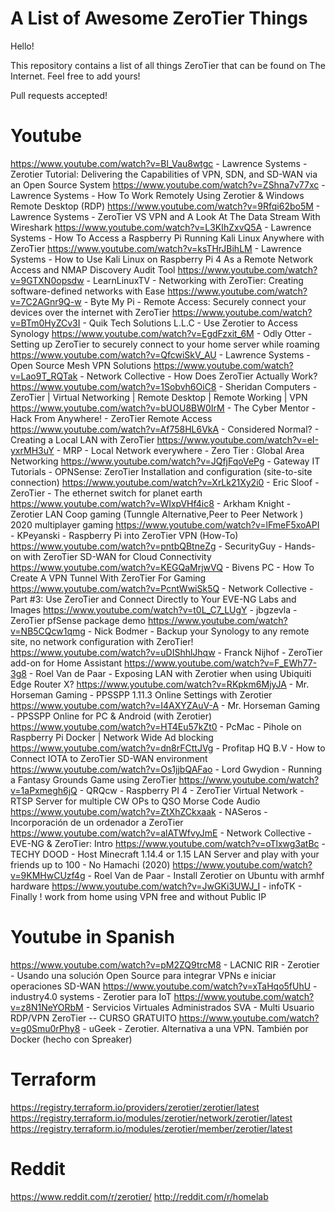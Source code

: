# A List of Awesome ZeroTier Things

Hello!

This repository contains a list of all things ZeroTier that can be
found on The Internet. Feel free to add yours!

Pull requests accepted!

# Youtube

https://www.youtube.com/watch?v=Bl_Vau8wtgc - Lawrence Systems - Zerotier Tutorial: Delivering the Capabilities of VPN, SDN, and SD-WAN via an Open Source System
https://www.youtube.com/watch?v=ZShna7v77xc - Lawrence Systems - How To Work Remotely Using Zerotier & Windows Remote Desktop (RDP)
https://www.youtube.com/watch?v=9Rfqi62bo5M - Lawrence Systems - ZeroTier VS VPN and A Look At The Data Stream With Wireshark
https://www.youtube.com/watch?v=L3KIhZxvQ5A - Lawrence Systems - How To Access a Raspberry Pi Running Kali Linux Anywhere with ZeroTier
https://www.youtube.com/watch?v=ksTHrJBihLM - Lawrence Systems - How to Use Kali Linux on Raspberry Pi 4 As a Remote Network Access and NMAP Discovery Audit Tool
https://www.youtube.com/watch?v=9GTXN0opsdw - LearnLinuxTV - Networking with ZeroTier: Creating software-defined networks with Ease
https://www.youtube.com/watch?v=7C2AGnr9Q-w - Byte My Pi - Remote Access: Securely connect your devices over the internet with ZeroTier
https://www.youtube.com/watch?v=BTm0HyZCv3I - Quik Tech Solutions L.L.C - Use Zerotier to Access Synology
https://www.youtube.com/watch?v=EgdFzxit_6M - Odly Otter - Setting up ZeroTier to securely connect to your home server while roaming
https://www.youtube.com/watch?v=QfcwiSkV_AU - Lawrence Systems - Open Source Mesh VPN Solutions
https://www.youtube.com/watch?v=Lao9T_RQTak - Network Collective - How Does ZeroTier Actually Work?
https://www.youtube.com/watch?v=1Sobvh6OiC8 - Sheridan Computers - ZeroTier | Virtual Networking | Remote Desktop | Remote Working | VPN
https://www.youtube.com/watch?v=bUOU8BW0IrM - The Cyber Mentor - Hack From Anywhere! - ZeroTier Remote Access
https://www.youtube.com/watch?v=Af758HL6VkA - Considered Normal? - Creating a Local LAN with ZeroTier
https://www.youtube.com/watch?v=eI-yxrMH3uY - MRP - Local Network everywhere - Zero Tier : Global Area Networking
https://www.youtube.com/watch?v=JQfjFqoVePg - Gateway IT Tutorials - OPNSense: ZeroTier Installation and configuration (site-to-site connection)
https://www.youtube.com/watch?v=XrLk21Xy2i0 - Eric Sloof - ZeroTier - The ethernet switch for planet earth
https://www.youtube.com/watch?v=WIxpVHf4ic8 - Arkham Knight - Zerotier LAN Coop gaming (Tunngle Alternative,Peer to Peer Network ) 2020 multiplayer gaming
https://www.youtube.com/watch?v=lFmeF5xoAPI - KPeyanski - Raspberry Pi into ZeroTier VPN (How-To)
https://www.youtube.com/watch?v=pntbQBtneZg - SecurityGuy - Hands-on with ZeroTier SD-WAN for Cloud Connectivity
https://www.youtube.com/watch?v=KEGQaMrjwVQ - Bivens PC - How To Create A VPN Tunnel With ZeroTier For Gaming
https://www.youtube.com/watch?v=PcntWwiSk5Q - Network Collective - Part #3: Use ZeroTier and Connect Directly to Your EVE-NG Labs and Images
https://www.youtube.com/watch?v=t0L_C7_LUgY - jbgzevla - ZeroTier pfSense package demo
https://www.youtube.com/watch?v=NB5CQcw1qmg - Nick Bodmer - Backup your Synology to any remote site, no network configuration with ZeroTier!
https://www.youtube.com/watch?v=uDIShhlJhqw - Franck Nijhof - ZeroTier add-on for Home Assistant
https://www.youtube.com/watch?v=F_EWh77-3g8 - Roel Van de Paar - Exposing LAN with Zerotier when using Ubiquiti Edge Router X?
https://www.youtube.com/watch?v=RKpkm6MjyJA - Mr. Horseman Gaming - PPSSPP 1.11.3 Online Settings with Zerotier
https://www.youtube.com/watch?v=I4AXYZAuV-A - Mr. Horseman Gaming - PPSSPP Online for PC & Android (with Zerotier)
https://www.youtube.com/watch?v=HT4Eu57kZt0 - PcMac - Pihole on Raspberry Pi Docker | Network Wide Ad blocking
https://www.youtube.com/watch?v=dn8rFCttJVg - Profitap HQ B.V - How to Connect IOTA to ZeroTier SD-WAN environment
https://www.youtube.com/watch?v=Os1jjbQAFao - Lord Gwydion - Running a Fantasy Grounds Game using ZeroTier
https://www.youtube.com/watch?v=1aPxmegh6jQ - QRQcw - Raspberry PI 4 - ZeroTier Virtual Network - RTSP Server for multiple CW OPs to QSO Morse Code Audio
https://www.youtube.com/watch?v=ZtXhZCkxaak - NASeros - Incorporación de un ordenador a ZeroTier
https://www.youtube.com/watch?v=alATWfvyJmE - Network Collective - EVE-NG & ZeroTier: Intro 
https://www.youtube.com/watch?v=oTlxwg3atBc - TECHY DOOD - Host Minecraft 1.14.4 or 1.15 LAN Server and play with your friends up to 100 - No Hamachi (2020)
https://www.youtube.com/watch?v=9KMHwCUzf4g - Roel Van de Paar - Install Zerotier on Ubuntu with armhf hardware
https://www.youtube.com/watch?v=JwGKi3UWJ_I - infoTK - Finally ! work from home using VPN free and without Public IP

# Youtube in Spanish

https://www.youtube.com/watch?v=pM2ZQ9trcM8 - LACNIC RIR - Zerotier - Usando una solución Open Source para integrar VPNs e iniciar operaciones SD-WAN
https://www.youtube.com/watch?v=xTaHqo5fUhU - industry4.0 systems - Zerotier para IoT
https://www.youtube.com/watch?v=z8N1NeYORbM - Servicios Virtuales Administrados SVA - Multi Usuario RDP/VPN ZeroTier -- CURSO GRATUITO
https://www.youtube.com/watch?v=g0Smu0rPhy8 - uGeek - Zerotier. Alternativa a una VPN. También por Docker (hecho con Spreaker)

# Terraform
https://registry.terraform.io/providers/zerotier/zerotier/latest
https://registry.terraform.io/modules/zerotier/network/zerotier/latest
https://registry.terraform.io/modules/zerotier/member/zerotier/latest

# Reddit
https://www.reddit.com/r/zerotier/
http://reddit.com/r/homelab
